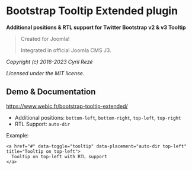 # Bootstrap Tooltip Extended plugin
**Additional positions & RTL support for Twitter Bootstrap v2 & v3 Tooltip**

> Created for Joomla!
> 
> Integrated in official Joomla CMS J3.

_Copyright (c) 2016-2023 Cyril Rezé_

_Licensed under the MIT license._

## Demo & Documentation
https://www.webic.fr/bootstrap-tooltip-extended/

- Additional positions: <code>bottom-left</code>, <code>bottom-right</code>, <code>top-left</code>, <code>top-right</code>
- RTL Support: <code>auto-dir</code>

Example:

```
<a href="#" data-toggle="tooltip" data-placement="auto-dir top-left" title="Tooltip on top-left">
  Tooltip on top-left with RTL support
</a>
```
